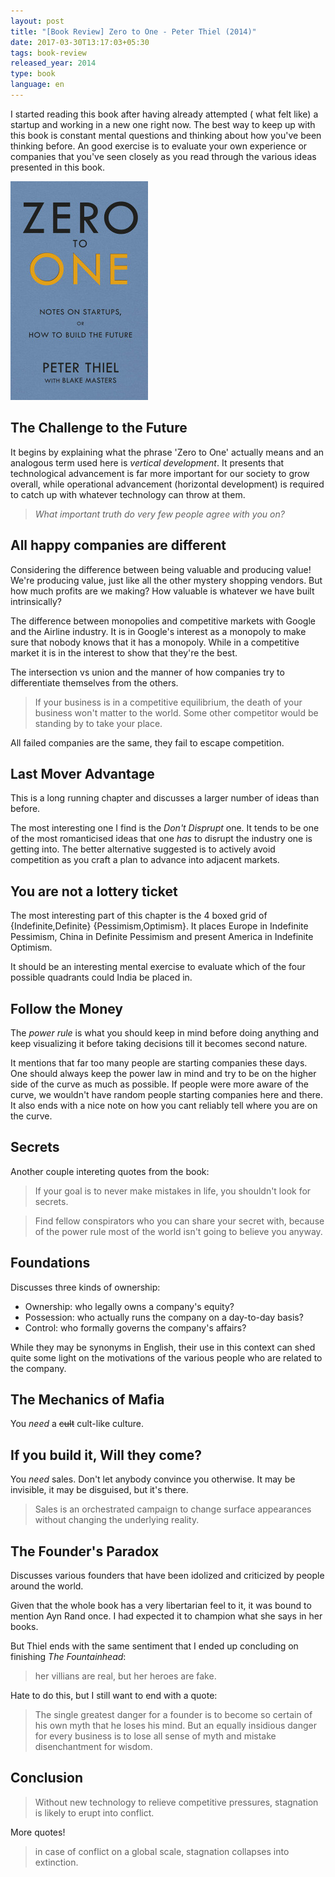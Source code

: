 ```yaml
---
layout: post
title: "[Book Review] Zero to One - Peter Thiel (2014)"
date: 2017-03-30T13:17:03+05:30
tags: book-review
released_year: 2014
type: book
language: en
---
```

I started reading this book after having already attempted ( what felt like) a startup and working in a new one right now.
The best way to keep up with this book is constant mental questions and thinking about how you've been thinking before.
An good exercise is to evaluate your own experience or companies that you've seen closely as you read through the various ideas presented in this book.

![Zero to One - Peter Thiel (2014)](/img/book-cover-zero-to-one-peter-thiel-2014.jpg 'Zero to One - Peter Thield (2014)')

## The Challenge to the Future
It begins by explaining what the phrase 'Zero to One' actually means and an analogous term used here is _vertical development_.
It presents that technological advancement is far more important for our society to grow overall, while operational advancement (horizontal development) is required to catch up with whatever technology can throw at them.

> _What important truth do very few people agree with you on?_

## All happy companies are different

Considering the difference between being valuable and producing value!
We're producing value, just like all the other mystery shopping vendors.
But how much profits are we making? How valuable is whatever we have built intrinsically?

The difference between monopolies and competitive markets with Google and the Airline industry.
It is in Google's interest as a monopoly to make sure that nobody knows that it has a monopoly.
While in a competitive market it is in the interest to show that they're the best.

The intersection vs union and the manner of how companies try to differentiate themselves from the others.

> If your business is in a competitive equilibrium, the death of your business won't matter to the world. Some other competitor would be standing by to take your place.

All failed companies are the same, they fail to escape competition.

## Last Mover Advantage

This is a long running chapter and discusses a larger number of ideas than before. 

The most interesting one I find is the _Don't Disprupt_ one.
It tends to be one of the most romanticised ideas that one _has_ to disrupt the industry one is getting into.
The better alternative suggested is to actively avoid competition as you craft a plan to advance into adjacent markets.

## You are not a lottery ticket

The most interesting part of this chapter is the 4 boxed grid of {Indefinite,Definite} {Pessimism,Optimism}.
It places Europe in Indefinite Pessimism, China in Definite Pessimism and present America in Indefinite Optimism.

It should be an interesting mental exercise to evaluate which of the four possible quadrants could India be placed in.


## Follow the Money

The *power rule* is what you should keep in mind before doing anything and keep visualizing it before taking decisions till it becomes second nature.

It mentions that far too many people are starting companies these days.
One should always keep the power law in mind and try to be on the higher side of the curve as much as possible.
If people were more aware of the curve, we wouldn't have random people starting companies here and there.
It also ends with a nice note on how you cant reliably tell where you are on the curve.

## Secrets

Another couple intereting quotes from the book:

> If your goal is to never make mistakes in life, you shouldn't look for secrets.

> Find fellow conspirators who you can share your secret with, because of the power rule most of the world isn't going to believe you anyway.


## Foundations

Discusses three kinds of ownership:

* Ownership: who legally owns a company's equity?
* Possession: who actually runs the company on a day-to-day basis?
* Control: who formally governs the company's affairs?

While they may be synonyms in English, their use in this context can shed quite some light on the motivations of the various people who are related to the company.

## The Mechanics of Mafia

You _need_ a <s>cult</s> cult-like culture.

## If you build it, Will they come?

You _need_ sales. Don't let anybody convince you otherwise. It may be invisible, it may be disguised, but it's there.

> Sales is an orchestrated campaign to change surface appearances without changing the underlying reality.

## The Founder's Paradox

Discusses various founders that have been idolized and criticized by people around the world.

Given that the whole book has a very libertarian feel to it, it was bound to mention Ayn Rand once.
I had expected it to champion what she says in her books.

But Thiel ends with the same sentiment that I ended up concluding on finishing _The Fountainhead_:

> her villians are real, but her heroes are fake.

Hate to do this, but I still want to end with a quote:

> The single greatest danger for a founder is to become so certain of his own myth that he loses his mind.
> But an equally insidious danger for every business is to lose all sense of myth and mistake disenchantment for wisdom.

## Conclusion

> Without new technology to relieve competitive pressures, stagnation is likely to erupt into conflict.

More quotes!

> in case of conflict on a global scale, stagnation collapses into extinction.

